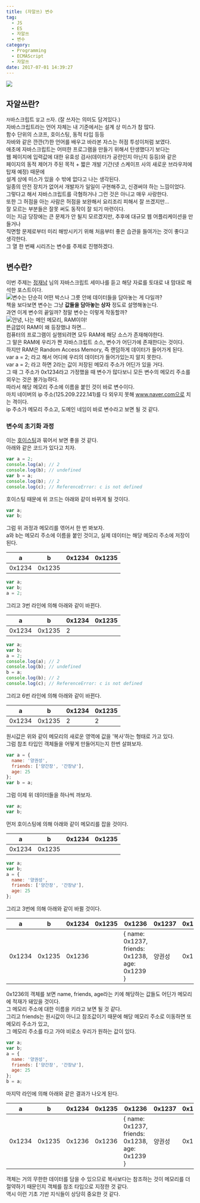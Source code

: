 ```yaml
---
title: (자알쓰) 변수
tag:
  - JS
  - ES
  - 자알쓰
  - 변수
category:
  - Programming
  - ECMAScript
  - 자알쓰
date: 2017-07-01 14:39:27
---
```


![](/images/js-011-variable/thumb.png)  
## 자알쓰란?
`자`바스크립트 `알`고 `쓰`자. (잘 쓰자는 의미도 담겨있다.)  
자바스크립트라는 언어 자체는 내 기준에서는 설계 상 미스가 참 많다.  
함수 단위의 스코프, 호이스팅, 동적 타입 등등  
자바와 같은 깐깐(?)한 언어를 배우고 바라본 자스는 허점 투성이처럼 보였다.  
애초에 자바스크립트는 어떠한 프로그램을 만들기 위해서 탄생했다기 보다는  
웹 페이지에 입력값에 대한 유효성 검사(데이터가 공란인지 아닌지 등등)와 같은  
페이지의 동적 제어가 주된 목적 + 짧은 개발 기간(넷 스케이프 사의 새로운 브라우저에 탑재 예정) 때문에  
설계 상에 미스가 있을 수 밖에 없다고 나는 생각된다.  
일종의 안전 장치가 없어서 개발자가 일일이 구현해주고, 신경써야 하는 느낌이었다.  
그렇다고 해서 자바스크립트를 극혐하거나 그런 것은 아니고 매우 사랑한다.  
또한 그 허점을 아는 사람은 허점을 보완해서 요리조리 피해서 잘 쓰겠지만...  
잘 모르는 부분들은 잘못 써도 동작이 잘 되기 마련이다.  
이는 지금 당장에는 큰 문제가 안 될지 모르겠지만, 추후에 대규모 웹 어플리케이션을 만들거나  
직면할 문제로부터 미리 해방시키기 위해 처음부터 좋은 습관을 들여가는 것이 좋다고 생각한다.  
그 열 한 번째 시리즈는 변수를 주제로 진행하겠다.  

## 변수란?
이번 주제는 [정재남](https://www.facebook.com/gomugomm?fref=ts) 님의 자바스크립트 세미나를 듣고 해당 자료를 토대로 내 맘대로 해석한 포스트이다.  
![변수는 단순히 어떤 박스나 그릇 안에 데이터들을 담아놓는 게 다일까?](/images/js-011-variable/variable.png)  
책을 보다보면 변수는 그냥 **값들을 담아놓는 상자** 정도로 설명해놓는다.  
과연 이게 변수의 끝일까? 정말 변수는 이렇게 작동할까?  
![안녕, 나는 메인 메모리, RAM이야!](/images/js-011-variable/ram.jpg)  
뜬금없이 RAM이 왜 등장했냐 하면...  
컴퓨터의 프로그램이 실행되려면 모두 RAM에 해당 소스가 존재해야한다.  
그 말은 RAM에 우리가 짠 자바스크립트 소스, 변수가 어딘가에 존재한다는 것이다.  
하지만 RAM은 Random Access Memory, 즉 랜덤하게 데이터가 들어가게 된다.  
var a = 2; 라고 해서 어디에 우리의 데이터가 들어가있는지 알지 못한다.  
var a = 2; 라고 하면 2라는 값이 저장된 메모리 주소가 어딘가 있을 거다.  
그 때 그 주소가 0x1234라고 가정했을 때 변수가 많다보니 모든 변수의 메모리 주소를 외우는 것은 불가능하다.  
따라서 해당 메모리 주소에 이름을 붙인 것이 바로 변수이다.  
마치 네이버의 ip 주소(125.209.222.141)를 다 외우지 못해 www.naver.com으로 치는 격이다.  
ip 주소가 메모리 주소고, 도메인 네임이 바로 변수라고 보면 될 것 같다.  

### 변수의 초기화 과정
이는 [호이스팅](/2017/04/26/js-002-hoisting/)과 묶어서 보면 좋을 것 같다.  
아래와 같은 코드가 있다고 치자.  
```javascript
var a = 2;
console.log(a); // 2
console.log(b); // undefined
var b = a;
console.log(b); // 2
console.log(c); // ReferenceError: c is not defined
```

호이스팅 때문에 위 코드는 아래와 같이 바뀌게 될 것이다.  
```javascript
var a;
var b;
```

그럼 위 과정과 메모리를 엮어서 한 번 봐보자.  
a와 b는 메모리 주소에 이름을 붙인 것이고, 실제 데이터는 해당 메모리 주소에 저장이 된다.  


| a      | b       | 0x1234 | 0x1235 |
|--------|---------|--------|--------|
| 0x1234 | 0x1235  |        |        |

```javascript
var a;
var b;
a = 2;
```

그리고 3번 라인에 의해 아래와 같이 바뀐다.  

| a      | b       | 0x1234 | 0x1235 |
|--------|---------|--------|--------|
| 0x1234 | 0x1235  | 2      |        |

```javascript
var a;
var b;
a = 2;
console.log(a); // 2
console.log(b); // undefined
b = a;
console.log(b); // 2
console.log(c); // ReferenceError: c is not defined
```

그리고 6번 라인에 의해 아래와 같이 바뀐다.

| a      | b       | 0x1234 | 0x1235 |
|--------|---------|--------|--------|
| 0x1234 | 0x1235  | 2      | 2      |

원시값은 위와 같이 메모리의 새로운 영역에 값을 '복사'하는 형태로 가고 있다.  
그럼 참조 타입인 객체들을 어떻게 만들어지는지 한번 살펴보자.  

```javascript
var a = {
  name: '양권성',
  friends: ['양간장', '간장냥'],
  age: 25
};
var b = a;
```
그럼 이제 위 데이터들을 하나씩 까보자.
```javascript
var a;
var b;
```

먼저 호이스팅에 의해 아래와 같이 메모리를 잡을 것이다.  

| a      | b       | 0x1234 | 0x1235 |
|--------|---------|--------|--------|
| 0x1234 | 0x1235  |        |        |

```javascript
var a;
var b;
a = {
  name: '양권성',
  friends: ['양간장', '간장냥'],
  age: 25
};
```

그리고 3번에 의해 아래와 같이 바뀔 것이다.  

| a      | b       | 0x1234 | 0x1235 | 0x1236                                         | 0x1237 | 0x1238 | 0x1239 | 0x1240               |
|--------|---------|--------|--------|------------------------------------------------|--------|--------|--------|----------------------|
| 0x1234 | 0x1235  | 0x1236 |        | { name: 0x1237, friends: 0x1238, age: 0x1239 } | 양권성 | 0x1240 | 25     | ['양간장', '간장냥'] |
0x1236의 객체를 보면 name, friends, age라는 키에 해당하는 값들도 어딘가 메모리에 적재가 돼있을 것이다.  
그 메모리 주소에 대한 이름을 키라고 보면 될 것 같다.  
그리고 friends는 원시값이 아니고 참조값이기 때문에 해당 메모리 주소로 이동하면 또 메모리 주소가 있고,  
그 메모리 주소를 타고 가야 비로소 우리가 원하는 값이 있다.  
```javascript
var a;
var b;
a = {
  name: '양권성',
  friends: ['양간장', '간장냥'],
  age: 25
};
b = a;
```
마지막 라인에 의해 아래와 같은 결과가 나오게 된다.  

| a      | b       | 0x1234 | 0x1235 | 0x1236                                         | 0x1237 | 0x1238 | 0x1239 | 0x1240               |
|--------|---------|--------|--------|------------------------------------------------|--------|--------|--------|----------------------|
| 0x1234 | 0x1235  | 0x1236 | 0x1236 | { name: 0x1237, friends: 0x1238, age: 0x1239 } | 양권성 | 0x1240 | 25     | ['양간장', '간장냥'] |

객체는 거의 무한한 데이터를 담을 수 있으므로 복사보다는 참조하는 것이 메모리를 더 절약하기 때문인지 객체를 참조 타입으로 지정한 것 같다.  
역시 이런 기초 기반 지식들이 상당히 중요한 것 같다.  
